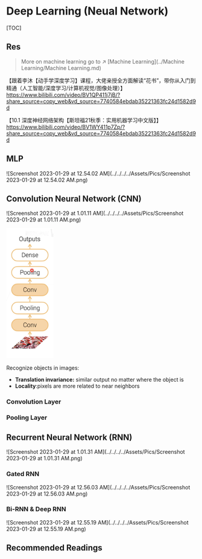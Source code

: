 # Deep Learning (Neual Network)

[TOC]



## Res

>  More on machine learning go to ↗️ [Machine Learning](../Machine Learning/Machine Learning.md) 



【跟着李沐【动手学深度学习】课程，大佬亲授全方面解读“花书”，带你从入门到精通（人工智能/深度学习/计算机视觉/图像处理）】 https://www.bilibili.com/video/BV1QP411j7jB/?share_source=copy_web&vd_source=7740584ebdab35221363fc24d1582d9d



【10.1 深度神经网络架构【斯坦福21秋季：实用机器学习中文版】】 https://www.bilibili.com/video/BV1WY411p7Zp/?share_source=copy_web&vd_source=7740584ebdab35221363fc24d1582d9d



## MLP

![Screenshot 2023-01-29 at 12.54.02 AM](../../../../Assets/Pics/Screenshot 2023-01-29 at 12.54.02 AM.png)



## Convolution Neural Network (CNN)



![Screenshot 2023-01-29 at 1.01.11 AM](../../../../Assets/Pics/Screenshot 2023-01-29 at 1.01.11 AM.png)

<img src="../../../../Assets/Pics/Screenshot 2023-01-29 at 1.04.42 AM.png" alt="Screenshot 2023-01-29 at 1.04.42 AM" style="zoom:40%;" />



Recognize objects in images:

- **Translation invariance:** similar output no matter where the object is
- **Locality**:pixels are more related to near neighbors





### Convolution Layer



### Pooling Layer





## Recurrent Neural Network (RNN)

![Screenshot 2023-01-29 at 1.01.31 AM](../../../../Assets/Pics/Screenshot 2023-01-29 at 1.01.31 AM.png)



### Gated RNN

![Screenshot 2023-01-29 at 12.56.03 AM](../../../../Assets/Pics/Screenshot 2023-01-29 at 12.56.03 AM.png)



### Bi-RNN & Deep RNN

![Screenshot 2023-01-29 at 12.55.19 AM](../../../../Assets/Pics/Screenshot 2023-01-29 at 12.55.19 AM.png)







## Recommended Readings

[Deep Learning vs. Machine Learning]: https://dzone.com/articles/deep-learning-vs-machine-learning-the-hottest-topi